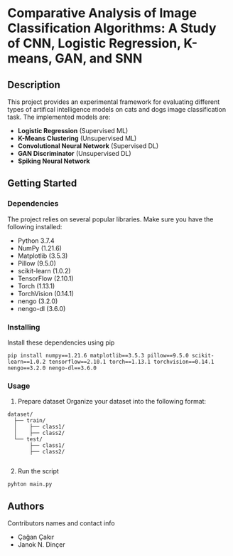 # Comparative Analysis of Image Classification Algorithms: A Study of CNN, Logistic Regression, K-means, GAN, and SNN


## Description

This project provides an experimental framework for evaluating different types of artifical intelligence models on cats and dogs image classification task. The implemented models are:

* **Logistic Regression** (Supervised ML)
* **K-Means Clustering** (Unsupervised ML)
* **Convolutional Neural Network** (Supervised DL)
* **GAN Discriminator** (Unsupervised DL)
* **Spiking Neural Network**

## Getting Started

### Dependencies

The project relies on several popular libraries. Make sure you have the following installed:

* Python 3.7.4
* NumPy (1.21.6)
* Matplotlib (3.5.3)
* Pillow (9.5.0)
* scikit-learn (1.0.2)
* TensorFlow (2.10.1)
* Torch (1.13.1)
* TorchVision (0.14.1)
* nengo (3.2.0)
* nengo-dl (3.6.0)

### Installing

Install these dependencies using pip
```
pip install numpy==1.21.6 matplotlib==3.5.3 pillow==9.5.0 scikit-learn==1.0.2 tensorflow==2.10.1 torch==1.13.1 torchvision==0.14.1 nengo==3.2.0 nengo-dl==3.6.0
```

### Usage

1. Prepare dataset
Organize your dataset into the following format:
```
dataset/
  ├── train/
  │    ├── class1/
  │    ├── class2/ 
  └── test/
       ├── class1/
       ├── class2/
      
```
2. Run the script
```
pyhton main.py
```

## Authors

Contributors names and contact info
- Çağan Çakır
- Janok N. Dinçer
